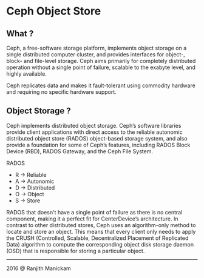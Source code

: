 # Ceph Object Store

## What ?
Ceph, a free-software storage platform, implements object storage on a single distributed computer cluster, and provides interfaces for object-, block- and file-level storage. Ceph aims primarily for completely distributed operation without a single point of failure, scalable to the exabyte level, and highly available.

Ceph replicates data and makes it fault-tolerant using commodity hardware and requiring no specific hardware support.

## Object Storage ?
Ceph implements distributed object storage. Ceph’s software libraries provide client applications with direct access to the reliable autonomic distributed object store (RADOS) object-based storage system, and also provide a foundation for some of Ceph’s features, including RADOS Block Device (RBD), RADOS Gateway, and the Ceph File System.

RADOS
* R -> Reliable
* A -> Autonomic
* D -> Distributed
* O -> Object
* S -> Store
     
RADOS that doesn't have a single point of failure as there is no central component, making it a perfect fit for CenterDevice’s architecture. In contrast to other distributed stores, Ceph uses an algorithm-only method to locate and store an object. This means that every client only needs to apply the CRUSH (Controlled, Scalable, Decentralized Placement of Replicated Data) algorithm to compute the corresponding object disk storage daemon (OSD) that is responsible for storing a particular object.

-----------------------
2016 @ Ranjith Manickam
